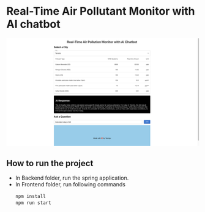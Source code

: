 # Real-Time Air Pollutant Monitor with AI chatbot

![Screenshot](Screenshot.png)

## How to run the project
- In Backend folder, run the spring application.
- In Frontend folder, run following commands
  ```bash
  npm install
  npm run start
  ```
